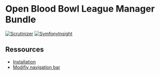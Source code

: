 # Open Blood Bowl League Manager Bundle

[![Scrutinizer](https://scrutinizer-ci.com/g/obblm/core/badges/quality-score.png?b=master)](https://scrutinizer-ci.com/g/obblm/core/?branch=master)
[![SymfonyInsight](https://insight.symfony.com/projects/c0a4e8ae-3fc6-4c94-8626-b98a0da456b1/mini.svg)](https://insight.symfony.com/projects/c0a4e8ae-3fc6-4c94-8626-b98a0da456b1)

Ressources
----------------------------------

- [Installation](src/Resources/docs/1.Installation.md)
- [Modifiy navigation bar](src/Resources/docs/NavigationBar.md)
